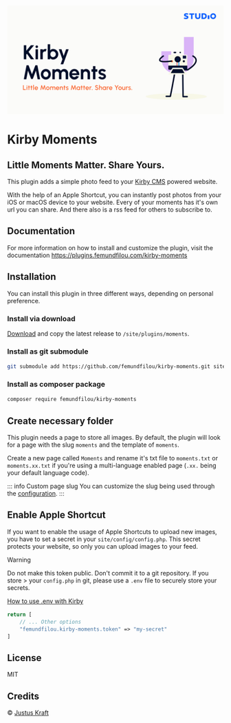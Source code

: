 ![Kirby Moments](kirby-moments.png)
# Kirby Moments
## Little Moments Matter. Share Yours.

This plugin adds a simple photo feed to your [Kirby CMS](https://getkirby.com) powered website. 

With the help of an Apple Shortcut, you can instantly post photos from your iOS or macOS device to your website. Every of your moments has it's own url you can share. And there also is a rss feed for others to subscribe to.

## Documentation

For more information on how to install and customize the plugin, visit the documentation <https://plugins.femundfilou.com/kirby-moments>

## Installation
You can install this plugin in three different ways, depending on personal preference.

### Install via download

[Download](https://github.com/femundfilou/kirby-moments/releases/latest) and copy the latest release to `/site/plugins/moments`.

### Install as git submodule

```sh
git submodule add https://github.com/femundfilou/kirby-moments.git site/plugins/moments
```

### Install as composer package

```sh
composer require femundfilou/kirby-moments
```

## Create necessary folder

This plugin needs a page to store all images. By default, the plugin will look for a page with the slug `moments` and the template of `moments`.

Create a new page called `Moments` and rename it's txt file to `moments.txt` or `moments.xx.txt` if you're using a multi-language enabled page (`.xx.` being your default language code).

::: info Custom page slug
You can customize the slug being used through the [configuration](/configuration).
:::

## Enable Apple Shortcut

If you want to enable the usage of Apple Shortcuts to upload new images, you have to set a secret in your `site/config/config.php`. This secret protects your website, so only you can upload images to your feed.

> [!WARNING]
> Do not make this token public. Don't commit it to a git repository. If you store > your `config.php` in git, please use a `.env` file to securely store your secrets.
> 
> [How to use .env with Kirby](https://github.com/bnomei/kirby3-dotenv)


```php
return [
	// ... Other options
	"femundfilou.kirby-moments.token" => "my-secret"
]
```

## License

MIT

## Credits

© [Justus Kraft](https://github.com/jukra00)
